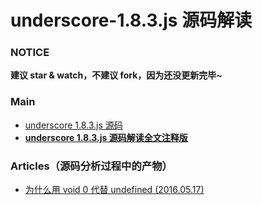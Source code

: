 # underscore-1.8.3.js 源码解读

### NOTICE

**建议 star & watch，不建议 fork，因为还没更新完毕~**


### Main

- [underscore 1.8.3.js 源码](https://github.com/hanzichi/underscore-analysis/blob/master/underscore-1.8.3.js/src/underscore-1.8.3.js)
- [**underscore 1.8.3.js 源码解读全文注释版**](https://github.com/hanzichi/underscore-analysis/blob/master/underscore-1.8.3-analysis.js)


### Articles（源码分析过程中的产物）

- [为什么用 void 0 代替 undefined (2016.05.17)](https://github.com/hanzichi/underscore-analysis/issues/1)
